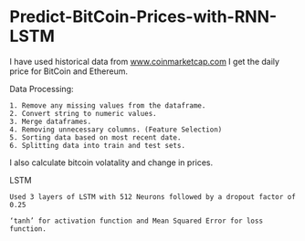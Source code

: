 # Predict-BitCoin-Prices-with-RNN-LSTM

I have used historical data from www.coinmarketcap.com
I get the daily price for BitCoin and Ethereum.

Data Processing:
```
1. Remove any missing values from the dataframe.
2. Convert string to numeric values.
3. Merge dataframes.
4. Removing unnecessary columns. (Feature Selection)
5. Sorting data based on most recent date.
6. Splitting data into train and test sets.

```

I also calculate bitcoin volatality and change in prices.

LSTM
```
Used 3 layers of LSTM with 512 Neurons followed by a dropout factor of 0.25

‘tanh’ for activation function and Mean Squared Error for loss function.

```
